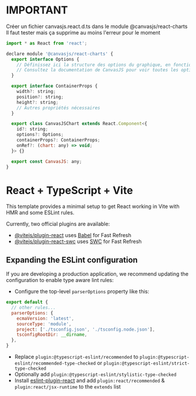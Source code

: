 # IMPORTANT

Créer un fichier canvasjs.react.d.ts dans le module @canvasjs/react-charts
Il faut tester mais ça supprime au moins l'erreur pour le moment

```js
import * as React from 'react';

declare module '@canvasjs/react-charts' {
  export interface Options {
    // Définissez ici la structure des options du graphique, en fonction de vos besoins
    // Consultez la documentation de CanvasJS pour voir toutes les options possibles
  }

  export interface ContainerProps {
    width?: string;
    position?: string;
    height?: string;
    // Autres propriétés nécessaires
  }

  export class CanvasJSChart extends React.Component<{
    id?: string;
    options?: Options;
    containerProps?: ContainerProps;
    onRef?: (chart: any) => void;
  }> {}

  export const CanvasJS: any;
}
```



# React + TypeScript + Vite

This template provides a minimal setup to get React working in Vite with HMR and some ESLint rules.

Currently, two official plugins are available:

- [@vitejs/plugin-react](https://github.com/vitejs/vite-plugin-react/blob/main/packages/plugin-react/README.md) uses [Babel](https://babeljs.io/) for Fast Refresh
- [@vitejs/plugin-react-swc](https://github.com/vitejs/vite-plugin-react-swc) uses [SWC](https://swc.rs/) for Fast Refresh

## Expanding the ESLint configuration

If you are developing a production application, we recommend updating the configuration to enable type aware lint rules:

- Configure the top-level `parserOptions` property like this:

```js
export default {
  // other rules...
  parserOptions: {
    ecmaVersion: 'latest',
    sourceType: 'module',
    project: ['./tsconfig.json', './tsconfig.node.json'],
    tsconfigRootDir: __dirname,
  },
}
```

- Replace `plugin:@typescript-eslint/recommended` to `plugin:@typescript-eslint/recommended-type-checked` or `plugin:@typescript-eslint/strict-type-checked`
- Optionally add `plugin:@typescript-eslint/stylistic-type-checked`
- Install [eslint-plugin-react](https://github.com/jsx-eslint/eslint-plugin-react) and add `plugin:react/recommended` & `plugin:react/jsx-runtime` to the `extends` list
